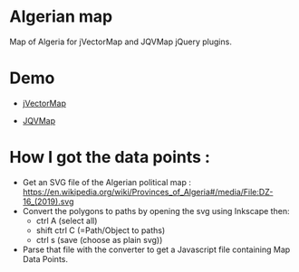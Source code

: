 # Algerian map

Map of Algeria for jVectorMap and JQVMap jQuery plugins.

# Demo

- [jVectorMap](http://reddine.github.io/Algerian-map/jVectorMap/)

- [JQVMap](http://reddine.github.io/Algerian-map/jQVMap/)

# How I got the data points :

- Get an SVG file of the Algerian political map : https://en.wikipedia.org/wiki/Provinces_of_Algeria#/media/File:DZ-16_(2019).svg
- Convert the polygons to paths by opening the svg using Inkscape then:
  - ctrl A (select all)
  - shift ctrl C (=Path/Object to paths)
  - ctrl s (save (choose as plain svg))
- Parse that file with the converter to get a Javascript file containing Map Data Points.
